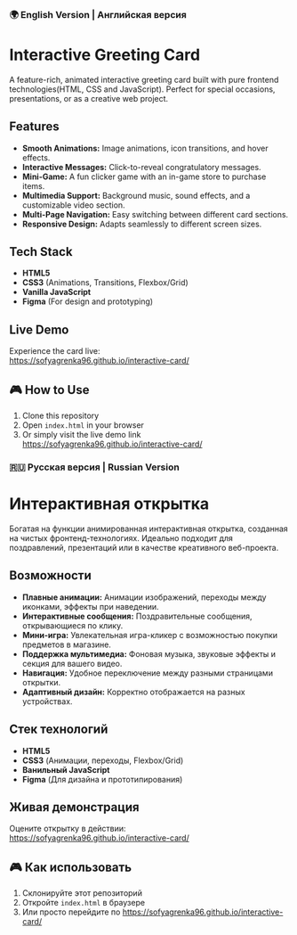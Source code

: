 ### 🌍 English Version | Английская версия
# Interactive Greeting Card 

A feature-rich, animated interactive greeting card built with pure frontend technologies(HTML, CSS and JavaScript). Perfect for special occasions, presentations, or as a creative web project.

## Features

- **Smooth Animations:** Image animations, icon transitions, and hover effects.
- **Interactive Messages:** Click-to-reveal congratulatory messages.
- **Mini-Game:** A fun clicker game with an in-game store to purchase items.
- **Multimedia Support:** Background music, sound effects, and a customizable video section.
- **Multi-Page Navigation:** Easy switching between different card sections.
- **Responsive Design:** Adapts seamlessly to different screen sizes.

## Tech Stack

- **HTML5**
- **CSS3** (Animations, Transitions, Flexbox/Grid)
- **Vanilla JavaScript**
- **Figma** (For design and prototyping)

## Live Demo

Experience the card live:  
https://sofyagrenka96.github.io/interactive-card/

## 🎮 How to Use

1. Clone this repository
2. Open `index.html` in your browser
3. Or simply visit the live demo link https://sofyagrenka96.github.io/interactive-card/


### 🇷🇺 Русская версия | Russian Version
# Интерактивная открытка 

Богатая на функции анимированная интерактивная открытка, созданная на чистых фронтенд-технологиях. Идеально подходит для поздравлений, презентаций или в качестве креативного веб-проекта.

## Возможности

- **Плавные анимации:** Анимации изображений, переходы между иконками, эффекты при наведении.
- **Интерактивные сообщения:** Поздравительные сообщения, открывающиеся по клику.
- **Мини-игра:** Увлекательная игра-кликер с возможностью покупки предметов в магазине.
- **Поддержка мультимедиа:** Фоновая музыка, звуковые эффекты и секция для вашего видео.
- **Навигация:** Удобное переключение между разными страницами открытки.
- **Адаптивный дизайн:** Корректно отображается на разных устройствах.

## Стек технологий

- **HTML5**
- **CSS3** (Анимации, переходы, Flexbox/Grid)
- **Ванильный JavaScript**
- **Figma** (Для дизайна и прототипирования)

## Живая демонстрация

Оцените открытку в действии:  
https://sofyagrenka96.github.io/interactive-card/

## 🎮 Как использовать

1. Склонируйте этот репозиторий
2. Откройте `index.html` в браузере
3. Или просто перейдите по https://sofyagrenka96.github.io/interactive-card/
